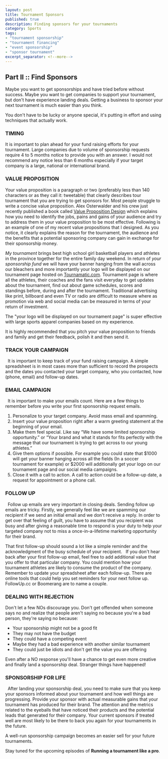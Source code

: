 ```yaml
---
layout: post
title: Tournament Sponsors
published: true
description: Finding sponsors for your tournaments
category: Sports
tags:
- "tournament sponsorship"
- "tournament financing"
- "event sponsorship"
- "sponsor tournament"
excerpt_separator: <!--more-->
---
```


## Part II :: Find Sponsors

Maybe you want to get sponsorships and have tried before without success. Maybe you want to get companies to support your tournament, but don't have experience landing deals. Getting a business to sponsor your next tournament is much easier than you think.
<!--more-->
You don't have to be lucky or anyone special, it's putting in effort and using techniques that actually work.


### TIMING
It is important to plan ahead for your fund raising efforts for your tournament. Large companies due to volume of sponsorship requests require 4 to 5 months notice to provide you with an answer.
I would not recommend any notice less than 6 months especially if your target company is a large, national or international brand.


### VALUE PROPOSITION

Your value proposition is a paragraph or two (preferably less than 140 characters or as they call it: tweetable) that clearly describes tour tournament that you are trying to get sponsors for.
Most people struggle to write a concise value proposition. Alex Osterwalder and his crew just recently published a book called [Value Proposition Design](https://strategyzer.com/value-proposition-design "Value Proposition Design book") which explains how you need to identify the jobs, pains and gains of your audience and try to address them in your value proposition to be most effective.
Following is an example of one of my recent value propositions that I designed. As you notice, it clearly explains the reason for the tournament, the audience and the benefits that a potential sponsoring company can gain in exchange for their sponsorship money.

_My tournament_ brings best high school girl basketball players and athletes in the province together for the entire family day weekend. In return of _your sponsorship fund_ we will have your banner hanging from the wall across our bleachers and more importantly your logo will be displayed on our tournament page hosted on [Tournamatic.com](https://www.tournamatic.com "Tournamatic"). Tournament page is where all the athletes, their coaches and the fans visit everyday to get updates about the tournament, find out about game schedules, scores and standings before, during and after the tournament. Traditional advertising like print, billboard and even TV or radio are difficult to measure where as promotion via web and social media can be measured in terms of your return of investment.

The "your logo will be displayed on our tournament page" is super effective with large sports apparel companies based on my experience.

It is highly recommended that you pitch your value proposition to friends and family and get their feedback, polish it and then send it.


### TRACK YOUR CAMPAIGN
 
It is important to keep track of your fund raising campaign.
A simple spreadsheet is in most cases more than sufficient to record the prospects and the dates you contacted your target company, who you contacted, how (phone, email) and follow-up dates. 


### EMAIL CAMPAIGN
 
It is important to make your emails count. Here are a few things to remember before you write your first sponsorship request emails.

1. Personalize to your target company. Avoid mass email and spamming.
2. Insert your value proposition right after a warm greeting statement at the beginning of your email.
3. Make them feel special. Like say “We have some limited sponsorship opportunity.” or “Your brand and what it stands for fits perfectly with the message that our tournament is trying to get across to our young athletes.”
4. Give them options if possible. For example you could state that $1000 will get your banner hanging across all the fields (In a soccer tournament for example) or $2000 will additionally get your logo on our tournament page and our social media campaigns.
5. Close it with a call to action. A call to action could be a follow-up date, a request for appointment or a phone call.


### FOLLOW UP
 
Follow up emails are very important in closing deals.
Sending follow up emails are tricky. Firstly, we generally feel like we are spamming our recipient if we send an initial email and we don't receive a reply.
In order to get over that feeling of guilt, you have to assume that you recipient was busy and after giving a reasonable time to respond is your duty to help your targeted company not to miss a once-in-a-lifetime marketing opportunity for their brand. 

That first follow-up should sound a lot like a simple reminder and the acknowledgment of the busy schedule of your recipient. 
 
If you don't hear back after your first follow-up email, feel free to add additional value that you offer to that particular company.
You could mention how your tournament athletes are likely to consume the product of the company.
 
Remember to update your spreadsheet after each follow-up. There are online tools that could help you set reminders for your next follow up. FollowUp.cc or Boomerang are to name a couple.

### DEALING WITH REJECTION

Don't let a few NOs discourage you. Don't get offended when someone says no and realize that people aren't saying no because you're a bad person, they're saying no because:
 
- Your sponsorship might not be a good fit
- They may not have the budget
- They could have a competing event
- Maybe they had a bad experience with another similar tournament
- They could just be idiots and don't get the value you are offering

Even after a NO response you'll have a chance to get even more creative and finally land a sponsorship deal. Stranger things have happened! 


### SPONSORSHIP FOR LIFE
 
After landing your sponsorship deal, you need to make sure that you keep your sponsors informed about your tournament and how well things are progressing.
Provide your sponsor with actual measurable gains that your tournament has produced for their brand. The attention and the metrics related to the eyeballs that have noticed their products and the potential leads that generated for their company.
Your current sponsors if treated well are most likely to be there to back you again for your tournaments in the future.

A well-run sponsorship campaign becomes an easier sell for your future tournaments.


Stay tuned for the upcoming episodes of **Running a tournament like a pro**.
